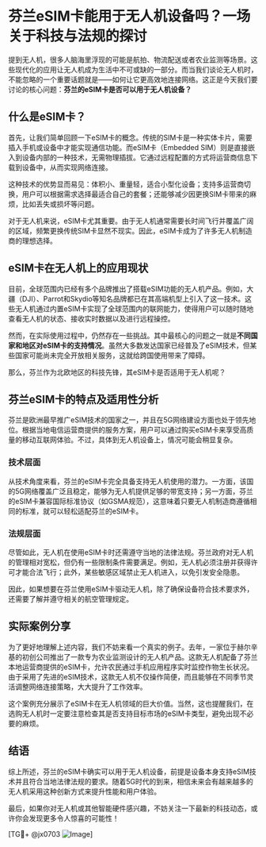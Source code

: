# 芬兰eSIM卡能用于无人机设备吗？一场关于科技与法规的探讨

提到无人机，很多人脑海里浮现的可能是航拍、物流配送或者农业监测等场景。这些现代化的应用让无人机成为生活中不可或缺的一部分。而当我们谈论无人机时，不能忽略的一个重要话题就是——如何让它更高效地连接网络。这正是今天我们要讨论的核心问题：**芬兰的eSIM卡是否可以用于无人机设备？**

## 什么是eSIM卡？

首先，让我们简单回顾一下eSIM卡的概念。传统的SIM卡是一种实体卡片，需要插入手机或设备中才能实现通信功能。而eSIM卡（Embedded SIM）则是直接嵌入到设备内部的一种技术，无需物理插拔。它通过远程配置的方式将运营商信息下载到设备中，从而实现网络连接。

这种技术的优势显而易见：体积小、重量轻，适合小型化设备；支持多运营商切换，用户可以根据需求选择最适合自己的套餐；还能够减少因更换SIM卡带来的麻烦，比如丢失或损坏等问题。

对于无人机来说，eSIM卡尤其重要。由于无人机通常需要长时间飞行并覆盖广阔的区域，频繁更换传统SIM卡显然不现实。因此，eSIM卡成为了许多无人机制造商的理想选择。

## eSIM卡在无人机上的应用现状

目前，全球范围内已经有多个品牌推出了搭载eSIM功能的无人机产品。例如，大疆（DJI）、Parrot和Skydio等知名品牌都已在其高端机型上引入了这一技术。这些无人机通过内置eSIM卡实现了全球范围内的联网能力，使得用户可以随时随地查看无人机的状态、接收实时数据以及进行远程操控。

然而，在实际使用过程中，仍然存在一些挑战。其中最核心的问题之一就是**不同国家和地区对eSIM卡的支持情况**。虽然大多数发达国家已经普及了eSIM技术，但某些国家可能尚未完全开放相关服务，这就给跨国使用带来了障碍。

那么，芬兰作为北欧地区的科技先锋，其eSIM卡是否适用于无人机呢？

## 芬兰eSIM卡的特点及适用性分析

芬兰是欧洲最早推广eSIM技术的国家之一，并且在5G网络建设方面也处于领先地位。根据当地电信运营商提供的服务方案，用户可以通过购买eSIM卡来享受高质量的移动互联网体验。不过，具体到无人机设备上，情况可能会稍显复杂。

### 技术层面

从技术角度来看，芬兰的eSIM卡完全具备支持无人机使用的潜力。一方面，该国的5G网络覆盖广泛且稳定，能够为无人机提供足够的带宽支持；另一方面，芬兰的eSIM卡兼容国际标准协议（如GSMA规范），这意味着只要无人机制造商遵循相同的标准，就可以轻松适配芬兰的eSIM卡。

### 法规层面

尽管如此，无人机在使用eSIM卡时还需遵守当地的法律法规。芬兰政府对无人机的管理相对宽松，但仍有一些限制条件需要满足。例如，无人机必须注册并获得许可才能合法飞行；此外，某些敏感区域禁止无人机进入，以免引发安全隐患。

因此，如果想要在芬兰使用eSIM卡驱动无人机，除了确保设备符合技术要求外，还需要了解并遵守相关的航空管理规定。

## 实际案例分享

为了更好地理解上述内容，我们不妨来看一个真实的例子。去年，一家位于赫尔辛基的初创公司推出了一款专为农业监测设计的无人机产品。这款无人机配备了芬兰本地运营商提供的eSIM卡，允许农民通过手机应用程序实时监控作物生长状况。由于采用了先进的eSIM技术，这款无人机不仅操作简便，而且能够在不同季节灵活调整网络连接策略，大大提升了工作效率。

这个案例充分展示了eSIM卡在无人机领域的巨大价值。当然，这也提醒我们，在选购无人机时一定要注意检查其是否支持目标市场的eSIM卡类型，避免出现不必要的麻烦。

## 结语

综上所述，芬兰的eSIM卡确实可以用于无人机设备，前提是设备本身支持eSIM技术并且符合当地法律法规的要求。随着5G时代的到来，相信未来会有越来越多的无人机采用这种创新方式来提升性能和用户体验。

最后，如果你对无人机或其他智能硬件感兴趣，不妨关注一下最新的科技动态，或许你会发现更多令人惊喜的可能性！

[TG💪+ @jx0703 ![Image](https://github.com/user-attachments/assets/dbca1d08-cadb-493c-b0ec-ad6f7a83f270)]